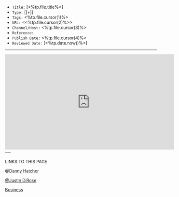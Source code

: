 
-   `Title:` [<%tp.file.title%>]
-   `Type:` [[+]]
-   `Tags:` <%tp.file.cursor(1)%>
-   `URL:` <<%tp.file.cursor(2)%>>
-   `Channel/Host:` <%tp.file.cursor(3)%>
-   `Reference:`
-   `Publish Date:` <%tp.file.cursor(4)%>
-   `Reviewed Date:` [<%tp.date.now()%>]

---
<center><iframe width="560" height="315" src="https://www.youtube.com/embed/"         frameborder="0" allow="accelerometer; autoplay; encrypted-media; gyroscope; picture-in-picture" allowfullscreen></iframe></center>
---

LINKS TO THIS PAGE

[@Danny Hatcher](https://publish.obsidian.md/bryan-jenks/Z/%40Danny+Hatcher)

[@Justin DiRose](https://publish.obsidian.md/bryan-jenks/Z/%40Justin+DiRose)

[Business](https://publish.obsidian.md/bryan-jenks/Z/Business)